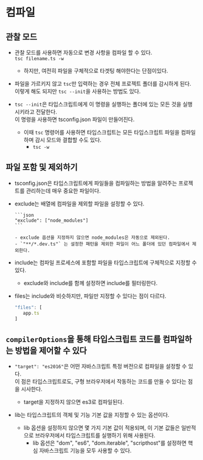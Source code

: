 # 컴파일

## 관찰 모드

- 관찰 모드를 사용하면 자동으로 변경 사항을 컴파일 할 수 있다.  
   `tsc filename.ts -w`

  - 하지만, 여전히 파일을 구체적으로 타겟팅 해야한다는 단점이있다.

- 파일을 가르키지 않고 `tsc`만 입력하는 경우 전체 프로젝트 폴더를 감시하게 된다.
  이렇게 해도 되지만 `tsc --init`을 사용하는 방법도 있다.

- `tsc --init`은 타입스크립트에게 이 명령을 실행하는 폴더에 있는 모든 것을 실행시키라고 전달한다.  
  이 명령을 사용하면 tsconfig.json 파일이 만들어진다.

  - 이때 `tsc` 명령어를 사용하면 타입스크립트는 모든 타입스크립트 파일을 컴파일하며 감시 모드와 결합할 수도 있다.
    - `tsc -w`

## 파일 포함 및 제외하기

- tsconfig.json은 타입스크립트에게 파일들을 컴파일하는 방법을 알려주는 프로젝트를 관리하는데 매우 중요한 파일이다.

- exclude는 배열에 컴파일을 제외할 파일을 설정할 수 있다.

      ```json
      "exclude": ["node_modules"]
      ```

      - exclude 옵션을 지정하지 않으면 node_modules은 자동으로 제외된다.
      - `"**/*.dev.ts"` 는 설정한 패턴을 제외한 파일이 어느 폴더에 있던 컴파일에서 제외한다.

- include는 컴파일 프로세스에 포함할 파일을 타입스크립트에 구체적으로 지정할 수 있다.

  - exclude와 include를 함께 설정하면 include를 필터링한다.

- files는 include와 비슷하지만, 파일만 지정할 수 있다는 점이 다르다.

  ```ts
  "files": [
     app.ts
  ]

  ```

## `compilerOptions`을 통해 타입스크립트 코드를 컴파일하는 방법을 제어할 수 있다

- `"target": "es2016"`은 어떤 자바스크립트 특정 버전으로 컴파일을 설정할 수 있다.  
  이 점은 타입스크립트로도, 구형 브라우저에서 작동하는 코드를 만들 수 있다는 점을 시사한다.

  - target을 지정하지 않으면 es3로 컴파일된다.

- lib는 타입스크립트의 객체 및 기능 기본 값을 지정할 수 있는 옵션이다.
  - lib 옵션을 설정하지 않으면 몇 가지 기본 값이 적용되며, 이 기본 값들은 일반적으로 브라우저에서 타입스크립트를 실행하기 위해 사용된다.
    - lib 옵션은 "dom", "es6", "dom.iterable", "scripthost"를 설정하면 핵심 자바스크립트 기능을 모두 사용할 수 있다.
